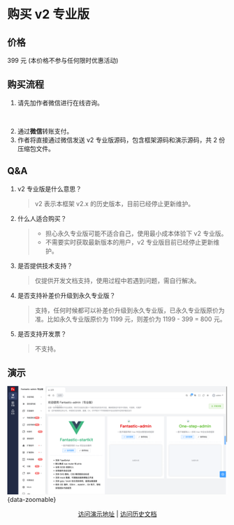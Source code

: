 <script setup>
import { withBase } from 'vitepress'
</script>

# 购买 v2 专业版

## 价格

399 元 (本价格不参与任何限时优惠活动)

## 购买流程

1. 请先加作者微信进行在线咨询。

<p align="center"><img :src="withBase('/friend-wechat.png')" width="300" /></p>

2. 通过**微信**转账支付。
3. 作者将直接通过微信发送 v2 专业版源码，包含框架源码和演示源码，共 2 份压缩包文件。

## Q&A

1. v2 专业版是什么意思？

    > v2 表示本框架 v2.x 的历史版本，目前已经停止更新维护。

2. 什么人适合购买？

    > - 担心永久专业版可能不适合自己，使用最小成本体验下 v2 专业版。
    > - 不需要实时获取最新版本的用户，v2 专业版目前已经停止更新维护。

3. 是否提供技术支持？

    > 仅提供开发文档支持，使用过程中若遇到问题，需自行解决。

4. 是否支持补差价升级到永久专业版？

    > 支持，任何时候都可以补差价升级到永久专业版，已永久专业版原价为准。比如永久专业版原价为 1199 元，则差价为 1199 - 399 = 800 元。

5. 是否支持开发票？

    > 不支持。

## 演示

![](public/v2-pro.png){data-zoomable}

<p align="center">
  <a href="https://fantastic-admin.github.io/v2-pro-example/" target="_blank">访问演示地址</a>
  |
  <a href="https://fantastic-admin.github.io/v2-docs/" target="_blank">访问历史文档</a>
</p>